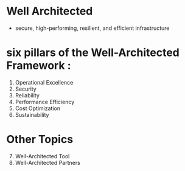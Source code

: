 # Well Architected

* secure, high-performing, resilient, and efficient infrastructure

# six pillars of the Well-Architected Framework :

1. Operational Excellence
2. Security
3. Reliability
4. Performance Efficiency
5. Cost Optimization
6. Sustainability

#  Other Topics

7. Well-Architected Tool
8. Well-Architected Partners